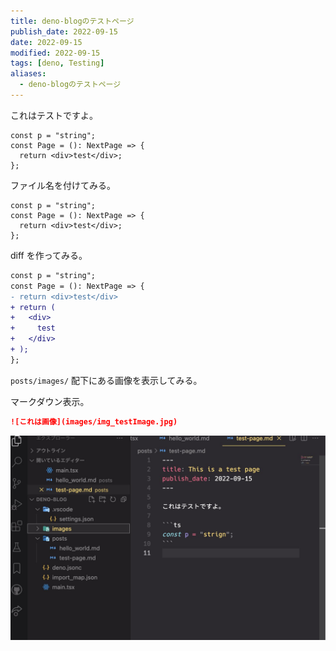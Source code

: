 ```yaml
---
title: deno-blogのテストページ
publish_date: 2022-09-15
date: 2022-09-15
modified: 2022-09-15
tags: [deno, Testing]
aliases:
  - deno-blogのテストページ
---
```


これはテストですよ。

```tsx
const p = "string";
const Page = (): NextPage => {
  return <div>test</div>;
};
```

ファイル名を付けてみる。

```tsx:test.tsx
const p = "string";
const Page = (): NextPage => {
  return <div>test</div>;
};
```

diff を作ってみる。

```diff tsx
const p = "string";
const Page = (): NextPage => {
- return <div>test</div>
+ return (
+   <div>
+     test
+   </div>
+ );
};
```

`posts/images/` 配下にある画像を表示してみる。

マークダウン表示。

```md
![これは画像](images/img_testImage.jpg)
```

![test image](images/img_testImage.jpg)
